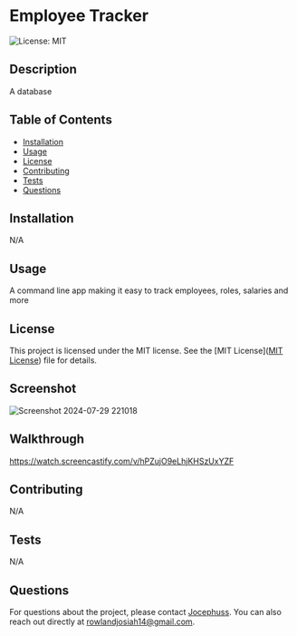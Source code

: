 
# Employee Tracker

![License: MIT](https://img.shields.io/badge/License-MIT-yellow.svg)

## Description
A database 

## Table of Contents
- [Installation](#installation)
- [Usage](#usage)
- [License](#license)
- [Contributing](#contributing)
- [Tests](#tests)
- [Questions](#questions)

## Installation
N/A

## Usage
A command line app making it easy to track employees, roles, salaries and more


## License

This project is licensed under the MIT license. See the [MIT License]([MIT License](https://opensource.org/licenses/MIT)) file for details.

## Screenshot
![Screenshot 2024-07-29 221018](https://github.com/user-attachments/assets/246d3143-d44d-4327-b023-eb422012ce89)

## Walkthrough
https://watch.screencastify.com/v/hPZujO9eLhjKHSzUxYZF

## Contributing
N/A

## Tests
N/A

## Questions
For questions about the project, please contact [Jocephuss](https://github.com/Jocephuss).
You can also reach out directly at rowlandjosiah14@gmail.com.
